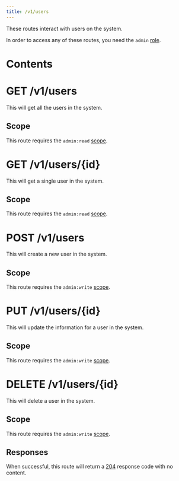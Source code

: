 ```yaml
---
title: /v1/users
---
```


These routes interact with users on the system.

In order to access any of these routes, you need the `admin` [role](/docs/roles).

# Contents
<!-- toc -->

# GET /v1/users
This will get all the users in the system.

## Scope
This route requires the `admin:read` [scope](/docs/scope).

# GET /v1/users/{id}
This will get a single user in the system.

## Scope
This route requires the `admin:read` [scope](/docs/scope).

# POST /v1/users
This will create a new user in the system.

## Scope
This route requires the `admin:write` [scope](/docs/scope).

# PUT /v1/users/{id}
This will update the information for a user in the system.

## Scope
This route requires the `admin:write` [scope](/docs/scope).

# DELETE /v1/users/{id}
This will delete a user in the system.

## Scope
This route requires the `admin:write` [scope](/docs/scope).

## Responses
When successful, this route will return a [204](/docs/response-codes#204) response code with no content.